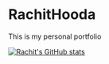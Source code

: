 # RachitHooda
This is my personal portfolio

[![Rachit's GitHub stats](https://github-readme-stats.vercel.app/api?username=Rachit-hooda-18)](https://github.com/Rachit-hooda-18)
